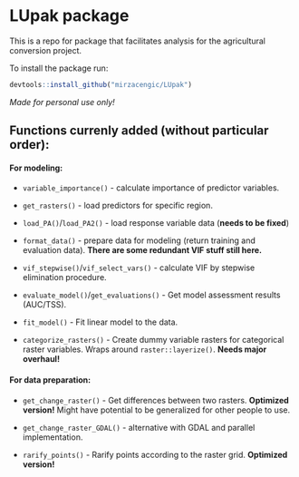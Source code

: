 
<!-- README.md is generated from README.Rmd. Please edit that file -->
<!-- output: rmarkdown::github_document -->
<!-- output: html_notebook -->
LUpak package
=============

This is a repo for package that facilitates analysis for the agricultural conversion project.

To install the package run:

``` r
devtools::install_github("mirzacengic/LUpak")
```

*Made for personal use only!*

Functions currenly added (without particular order):
----------------------------------------------------

#### For modeling:

-   `variable_importance()` - calculate importance of predictor variables.

-   `get_rasters()` - load predictors for specific region.

-   `load_PA()`/`load_PA2()` - load response variable data (**needs to be fixed**)

-   `format_data()` - prepare data for modeling (return training and evaluation data). **There are some redundant VIF stuff still here.**

-   `vif_stepwise()`/`vif_select_vars()` - calculate VIF by stepwise elimination procedure.

-   `evaluate_model()`/`get_evaluations()` - Get model assessment results (AUC/TSS).

-   `fit_model()` - Fit linear model to the data.

-   `categorize_rasters()` - Create dummy variable rasters for categorical raster variables. Wraps around `raster::layerize()`. **Needs major overhaul!**

#### For data preparation:

-   `get_change_raster()` - Get differences between two rasters. **Optimized version!** Might have potential to be generalized for other people to use.

-   `get_change_raster_GDAL()` - alternative with GDAL and parallel implementation.

-   `rarify_points()` - Rarify points according to the raster grid. **Optimized version!**
